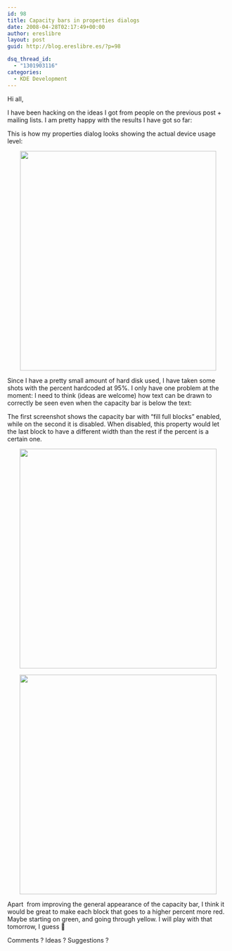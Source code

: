 ```yaml
---
id: 98
title: Capacity bars in properties dialogs
date: 2008-04-28T02:17:49+00:00
author: ereslibre
layout: post
guid: http://blog.ereslibre.es/?p=98

dsq_thread_id:
  - "1301903116"
categories:
  - KDE Development
---
```

Hi all,

I have been hacking on the ideas I got from people on the previous post + mailing lists. I am pretty happy with the results I have got so far:

This is how my properties dialog looks showing the actual device usage level:

<p align="center">
  <img src="http://media.ereslibre.es/2008/04/kpropertiesdialog12.png" width="446" border="0" height="500" />
</p>

Since I have a pretty small amount of hard disk used, I have taken some shots with the percent hardcoded at 95%. I only have one problem at the moment: I need to think (ideas are welcome) how text can be drawn to correctly be seen even when the capacity bar is below the text:

The first screenshot shows the capacity bar with &#8220;fill full blocks&#8221; enabled, while on the second it is disabled. When disabled, this property would let the last block to have a different width than the rest if the percent is a certain one.

<p align="center">
  <img src="http://media.ereslibre.es/2008/04/kpropertiesdialog13.png" width="448" border="0" height="500" />
</p>

<p align="center">
  <img src="http://media.ereslibre.es/2008/04/kpropertiesdialog14.png" width="448" border="0" height="500" />
</p>

<p align="left">
  Apart  from improving the general appearance of the capacity bar, I think it would be great to make each block that goes to a higher percent more red. Maybe starting on green, and going through yellow. I will play with that tomorrow, I guess 🙂
</p>

<p align="left">
  Comments ? Ideas ? Suggestions ?
</p>

<p align="center">
  &nbsp;
</p>